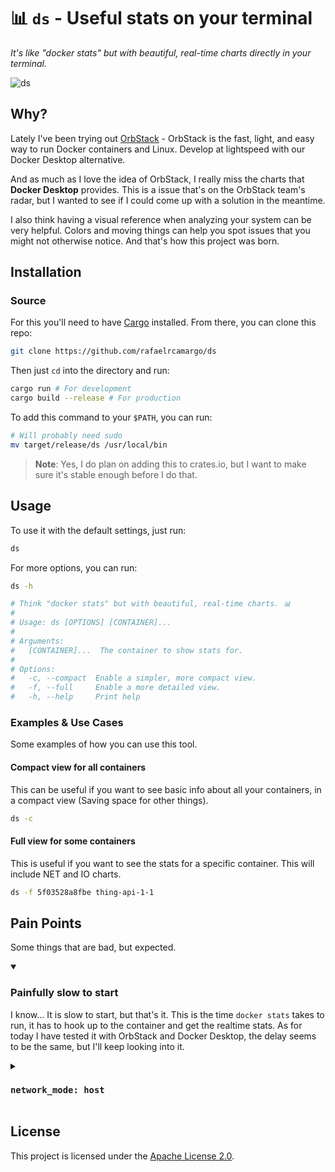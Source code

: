 # 📊 `ds` - Useful stats on your terminal</h1>

*It's like "docker stats" but with beautiful, real-time charts directly in your terminal.*

![ds](./assets/ds.gif)

## Why?

Lately I've been trying out [OrbStack](https://orbstack.dev/) - OrbStack is the fast, light, and easy way to run Docker containers and Linux. Develop at lightspeed with our Docker Desktop alternative.

And as much as I love the idea of OrbStack, I really miss the charts that **Docker Desktop** provides. This is a issue that's on the OrbStack team's radar, but I wanted to see if I could come up with a solution in the meantime.

I also think having a visual reference when analyzing your system can be very helpful. Colors and moving things can help you spot issues that you might not otherwise notice. And that's how this project was born.

## Installation

### Source

For this you'll need to have [Cargo](https://doc.rust-lang.org/cargo/getting-started/installation.html) installed. From there, you can clone this repo:

```bash
git clone https://github.com/rafaelrcamargo/ds
```

Then just `cd` into the directory and run:

```bash
cargo run # For development
cargo build --release # For production
```

To add this command to your `$PATH`, you can run:

```bash
# Will probably need sudo
mv target/release/ds /usr/local/bin
```

> **Note**: Yes, I do plan on adding this to crates.io, but I want to make sure it's stable enough before I do that.

## Usage

To use it with the default settings, just run:

```bash
ds
```

For more options, you can run:

```bash
ds -h

# Think "docker stats" but with beautiful, real-time charts. 📊
#
# Usage: ds [OPTIONS] [CONTAINER]...
#
# Arguments:
#   [CONTAINER]...  The container to show stats for.
#
# Options:
#   -c, --compact  Enable a simpler, more compact view.
#   -f, --full     Enable a more detailed view.
#   -h, --help     Print help
```

### Examples & Use Cases

Some examples of how you can use this tool.

#### Compact view for all containers

This can be useful if you want to see basic info about all your containers, in a compact view (Saving space for other things).

```bash
ds -c
```

#### Full view for some containers

This is useful if you want to see the stats for a specific container. This will include NET and IO charts.

```bash
ds -f 5f03528a8fbe thing-api-1-1
```

## Pain Points

Some things that are bad, but expected.

<details open>
<summary>

### Painfully slow to start

</summary>

I know... It is slow to start, but that's it. This is the time `docker stats` takes to run, it has to hook up to the container and get the realtime stats. As for today I have tested it with OrbStack and Docker Desktop, the delay seems to be the same, but I'll keep looking into it.

</details>

<details>
<summary>

### `network_mode: host`

</summary>

From the GIF you can also note that the `NET` chart is not moving, but this is expected there. This containers are running in `network_mode: host` and the `NET` chart will only be populated if you're using the `bridge` network.

> Ps: If you use Mac and think I'm completely out of my mind for the `network_mode: host` above, I know. It's a running topic on the Desktop for Mac and yet not supported. You can follow the discussion [here](https://github.com/docker/roadmap/issues/238). And this was the main reason I started looking into OrbStack.

</details>

## License

This project is licensed under the [Apache License 2.0](LICENSE).
